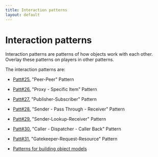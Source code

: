 ```yaml
---
title: Interaction patterns
layout: default
---
```


# Interaction patterns

Interaction patterns are patterns of how objects work with each other. Overlay
these patterns on players in other patterns.

The interaction patterns are:


* [Patt#25.](./25-peer-peer-pattern-interaction-patterns.html) &quot;Peer-Peer&quot; Pattern
* [Patt#26.](./26-proxy-specific-item-pattern-interaction-patterns.html) &quot;Proxy - Specific Item&quot; Pattern
* [Patt#27.](./27-publisher-subscriber-pattern-interaction-patterns.html) &quot;Publisher-Subscriber&quot; Pattern
* [Patt#28.](./28-sender-pass-through-receiver-pattern-interaction-patterns.html) &quot;Sender - Pass Through - Receiver&quot;
Pattern
* [Patt#29.](./29-sender-lookup-receiver-pattern-interaction-patterns.html) &quot;Sender-Lookup-Receiver&quot; Pattern
* [Patt#30.](./30-caller-dispatcher-caller-back-pattern-interaction-patterns.html) &quot;Caller - Dispatcher - Caller
Back&quot; Pattern
* [Patt#31.](./31-gatekeeper-request-resource-pattern-device-patterns.html) &quot;Gatekeeper-Request-Resource&quot;
Pattern

* [Patterns for building object models](./patterns-for-building-object-models.html)

